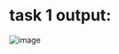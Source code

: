# task 1 output:
  ![image](https://github.com/user-attachments/assets/33ada9ff-aedf-402a-bcf8-638a13566f5b)
